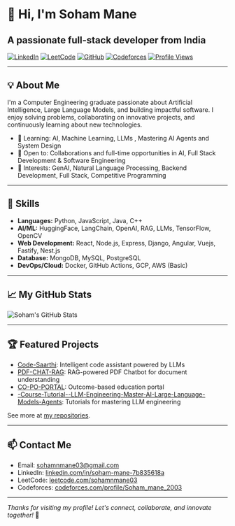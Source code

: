 # 👋 Hi, I'm Soham Mane
A passionate full-stack developer from India
---
[![LinkedIn](https://img.shields.io/badge/LinkedIn-Soham%20Mane-blue?logo=linkedin&style=flat-square)](https://www.linkedin.com/in/soham-mane-7b835618a/)
[![LeetCode](https://img.shields.io/badge/LeetCode-Soham%20Mane-orange?logo=leetcode&style=flat-square)](http://leetcode.com/sohamnmane03/)
[![GitHub](https://img.shields.io/badge/GitHub-Soham%20Mane-333?logo=github&style=flat-square)](https://github.com/Soham-Mane)
[![Codeforces](https://img.shields.io/badge/Codeforces-Soham_mane_2003-purple?logo=codeforces&style=flat-square)](https://codeforces.com/profile/Soham_mane_2003)
[![Profile Views](https://komarev.com/ghpvc/?username=Soham-Mane&color=brightgreen)](https://github.com/Soham-Mane)

---

## 💡 About Me

I'm a Computer Engineering graduate passionate about Artificial Intelligence, Large Language Models, and building impactful software. I enjoy solving problems, collaborating on innovative projects, and continuously learning about new technologies.

- 🌱 Learning: AI, Machine Learning, LLMs , Mastering AI Agents and System Design
- 🤝 Open to: Collaborations and full-time opportunities in AI, Full Stack Development & Software Engineering
- 🎯 Interests: GenAI, Natural Language Processing, Backend Development, Full Stack, Competitive Programming

---

## 🚀 Skills

- **Languages:** Python, JavaScript, Java, C++
- **AI/ML:** HuggingFace, LangChain, OpenAI, RAG, LLMs, TensorFlow, OpenCV
- **Web Development:** React, Node.js, Express, Django, Angular, Vuejs, Fastify, Nest.js
- **Database:** MongoDB, MySQL, PostgreSQL
- **DevOps/Cloud:** Docker, GitHub Actions, GCP, AWS (Basic)

---

## 📈 My GitHub Stats

![Soham's GitHub Stats](https://github-readme-stats.vercel.app/api?username=Soham-Mane&show_icons=true&theme=radical)

---

## 🏆 Featured Projects

- [Code-Saarthi](https://github.com/Soham-Mane/Code-Saarthi): Intelligent code assistant powered by LLMs
- [PDF-CHAT-RAG](https://github.com/Soham-Mane/PDF-CHAT-RAG): RAG-powered PDF Chatbot for document understanding
- [CO-PO-PORTAL](https://github.com/Soham-Mane/CO-PO-PORTAL): Outcome-based education portal
- [-Course-Tutorial--LLM-Engineering-Master-AI-Large-Language-Models-Agents](https://github.com/Soham-Mane/-Course-Tutorial--LLM-Engineering-Master-AI-Large-Language-Models-Agents): Tutorials for mastering LLM engineering

See more at [my repositories](https://github.com/Soham-Mane?tab=repositories).

---

## 📫 Contact Me

- Email: [sohamnmane03@gmail.com](mailto:sohamnmane03@gmail.com)
- LinkedIn: [linkedin.com/in/soham-mane-7b835618a](https://www.linkedin.com/in/soham-mane-7b835618a/)
- LeetCode: [leetcode.com/sohamnmane03](http://leetcode.com/sohamnmane03/)
- Codeforces: [codeforces.com/profile/Soham_mane_2003](https://codeforces.com/profile/Soham_mane_2003)

---

_Thanks for visiting my profile! Let's connect, collaborate, and innovate together!_ 🚀
